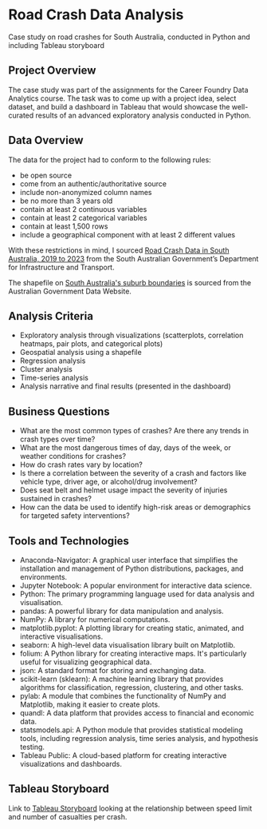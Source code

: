 # Road Crash Data Analysis
Case study on road crashes for South Australia, conducted in Python and including Tableau storyboard

## Project Overview
The case study was part of the assignments for the Career Foundry Data Analytics course. The task was to come up with a project idea, select dataset, and build a dashboard in Tableau that would showcase the well-curated results of an advanced exploratory analysis conducted in Python. 

## Data Overview
The data for the project had to conform to the following rules:

- be open source
- come from an authentic/authoritative source
- include non-anonymized column names
- be no more than 3 years old
- contain at least 2 continuous variables
- contain at least 2 categorical variables
- contain at least 1,500 rows
- include a geographical component with at least 2 different values

With these restrictions in mind, I sourced [Road Crash Data in South Australia, 2019 to 2023](https://data.sa.gov.au/data/dataset/21386a53-56a1-4edf-bd0b-61ed15f10acf/resource/78d24425-6c14-426e-8895-d414c2a12521/download/2019-2023_data_sa_as_at_20240821.zip) from the South Australian Government’s Department for Infrastructure and Transport.

The shapefile on [South Australia's suburb boundaries](https://data.gov.au/dataset/ds-dga-bcfcfc9a-7c8d-479a-9bdf-b95ca66ad29a/details) is sourced from the Australian Government Data Website.

## Analysis Criteria
- Exploratory analysis through visualizations (scatterplots, correlation heatmaps, pair plots, and categorical plots)
- Geospatial analysis using a shapefile
- Regression analysis
- Cluster analysis
- Time-series analysis
- Analysis narrative and final results (presented in the dashboard)

## Business Questions
- What are the most common types of crashes? Are there any trends in crash types over time?
- What are the most dangerous times of day, days of the week, or weather conditions for crashes?
- How do crash rates vary by location?
- Is there a correlation between the severity of a crash and factors like vehicle type, driver age, or alcohol/drug involvement?
- Does seat belt and helmet usage impact the severity of injuries sustained in crashes?
- How can the data be used to identify high-risk areas or demographics for targeted safety interventions?

## Tools and Technologies
- Anaconda-Navigator: A graphical user interface that simplifies the installation and management of Python distributions, packages, and environments.
- Jupyter Notebook: A popular environment for interactive data science.
- Python: The primary programming language used for data analysis and visualisation.
- pandas: A powerful library for data manipulation and analysis.
- NumPy: A library for numerical computations.
- matplotlib.pyplot: A plotting library for creating static, animated, and interactive visualisations.
- seaborn: A high-level data visualisation library built on Matplotlib.
- folium: A Python library for creating interactive maps. It's particularly useful for visualizing geographical data.
- json: A standard format for storing and exchanging data.
- scikit-learn (sklearn): A machine learning library that provides algorithms for classification, regression, clustering, and other tasks.
- pylab: A module that combines the functionality of NumPy and Matplotlib, making it easier to create plots.
- quandl: A data platform that provides access to financial and economic data.
- statsmodels.api: A Python module that provides statistical modeling tools, including regression analysis, time series analysis, and hypothesis testing.
- Tableau Public: A cloud-based platform for creating interactive visualizations and dashboards.

## Tableau Storyboard
Link to [Tableau Storyboard](https://public.tableau.com/shared/C37XQJ9T8?:display_count=n&:origin=viz_share_link) looking at the relationship between speed limit and number of casualties per crash.
